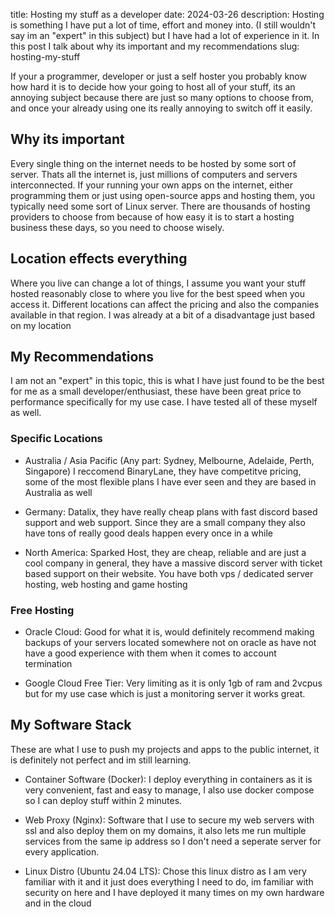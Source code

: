 title: Hosting my stuff as a developer
date: 2024-03-26
description: Hosting is something I have put a lot of time, effort and money into. (I still wouldn't say im an "expert" in this subject) but I have had a lot of experience in it. In this post I talk about why its important and my recommendations 
slug: hosting-my-stuff

If your a programmer, developer or just a self hoster you probably know how hard it is to decide how your going to host all of your stuff, its an annoying subject because there are just so many options to choose from, and once your already using one its really annoying to switch off it easily.

## Why its important
Every single thing on the internet needs to be hosted by some sort of server. Thats all the internet is, just millions of computers and servers interconnected. If your running your own apps on the internet, either programming them or just using open-source apps and hosting them, you typically need some sort of Linux server. There are thousands of hosting providers to choose from because of how easy it is to start a hosting business these days, so you need to choose wisely.

## Location effects everything
Where you live can change a lot of things, I assume you want your stuff hosted reasonably close to where you live for the best speed when you access it. Different locations can affect the pricing and also the companies available in that region. I was already at a bit of a disadvantage just based on my location

## My Recommendations
I am not an "expert" in this topic, this is what I have just found to be the best for me as a small developer/enthusiast, these have been great price to performance specifically for my use case. I have tested all of these myself as well.
### Specific Locations
- Australia / Asia Pacific (Any part: Sydney, Melbourne, Adelaide, Perth, Singapore) I reccomend BinaryLane, they have competitve pricing, some of the most flexible plans I have ever seen and they are based in Australia as well

- Germany: Datalix, they have really cheap plans with fast discord based support and web support. Since they are a small company they also have tons of really good deals happen every once in a while

- North America: Sparked Host, they are cheap, reliable and are just a cool company in general, they have a massive discord server with ticket based support on their website. You have both vps / dedicated server hosting, web hosting and game hosting

### Free Hosting

- Oracle Cloud: Good for what it is, would definitely recommend making backups of your servers located somewhere not on oracle as have not have a good experience with them when it comes to account termination

- Google Cloud Free Tier: Very limiting as it is only 1gb of ram and 2vcpus but for my use case which is just a monitoring server it works great.

## My Software Stack
These are what I use to push my projects and apps to the public internet, it is definitely not perfect and im still learning.

- Container Software (Docker): I deploy everything in containers as it is very convenient, fast and easy to manage, I also use docker compose so I can deploy stuff within 2 minutes.

- Web Proxy (Nginx): Software that I use to secure my web servers with ssl and also deploy them on my domains, it also lets me run multiple services from the same ip address so I don't need a seperate server for every application.

- Linux Distro (Ubuntu 24.04 LTS): Chose this linux distro as I am very familiar with it and it just does everything I need to do, im familiar with security on here and I have deployed it many times on my own hardware and in the cloud 
